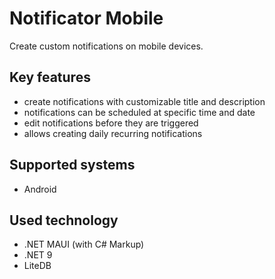 # Notificator Mobile
Create custom notifications on mobile devices.
## Key features
- create notifications with customizable title and description
- notifications can be scheduled at specific time and date 
- edit notifications before they are triggered
- allows creating daily recurring notifications
## Supported systems
- Android
## Used technology
- .NET MAUI (with C# Markup)
- .NET 9
- LiteDB
